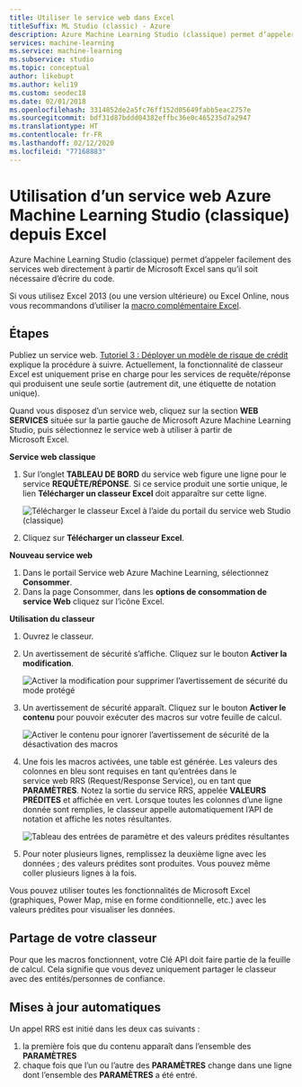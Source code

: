 ```yaml
---
title: Utiliser le service web dans Excel
titleSuffix: ML Studio (classic) - Azure
description: Azure Machine Learning Studio (classique) permet d’appeler facilement des services web directement à partir de Microsoft Excel sans qu’il soit nécessaire d’écrire du code.
services: machine-learning
ms.service: machine-learning
ms.subservice: studio
ms.topic: conceptual
author: likebupt
ms.author: keli19
ms.custom: seodec18
ms.date: 02/01/2018
ms.openlocfilehash: 3314852de2a5fc76ff152d05649fabb5eac2757e
ms.sourcegitcommit: bdf31d87bddd04382effbc36e0c465235d7a2947
ms.translationtype: HT
ms.contentlocale: fr-FR
ms.lasthandoff: 02/12/2020
ms.locfileid: "77168883"
---
```

# <a name="consuming-an-azure-machine-learning-studio-classic-web-service-from-excel"></a>Utilisation d’un service web Azure Machine Learning Studio (classique) depuis Excel

 Azure Machine Learning Studio (classique) permet d’appeler facilement des services web directement à partir de Microsoft Excel sans qu’il soit nécessaire d’écrire du code.

Si vous utilisez Excel 2013 (ou une version ultérieure) ou Excel Online, nous vous recommandons d’utiliser la [macro complémentaire Excel](excel-add-in-for-web-services.md).



## <a name="steps"></a>Étapes
Publiez un service web. [Tutoriel 3 : Déployer un modèle de risque de crédit](tutorial-part3-credit-risk-deploy.md) explique la procédure à suivre. Actuellement, la fonctionnalité de classeur Excel est uniquement prise en charge pour les services de requête/réponse qui produisent une seule sortie (autrement dit, une étiquette de notation unique). 

Quand vous disposez d’un service web, cliquez sur la section **WEB SERVICES** située sur la partie gauche de Microsoft Azure Machine Learning Studio, puis sélectionnez le service web à utiliser à partir de Microsoft Excel.

**Service web classique**

1. Sur l’onglet **TABLEAU DE BORD** du service web figure une ligne pour le service **REQUÊTE/RÉPONSE**. Si ce service produit une sortie unique, le lien **Télécharger un classeur Excel** doit apparaître sur cette ligne.

    ![Télécharger le classeur Excel à l’aide du portail du service web Studio (classique)](./media/consuming-from-excel/excellink.png)
2. Cliquez sur **Télécharger un classeur Excel**.

**Nouveau service web**

1. Dans le portail Service web Azure Machine Learning, sélectionnez **Consommer**.
2. Dans la page Consommer, dans les **options de consommation de service Web** cliquez sur l’icône Excel.

**Utilisation du classeur**

1. Ouvrez le classeur.
2. Un avertissement de sécurité s’affiche. Cliquez sur le bouton **Activer la modification**.

    ![Activer la modification pour supprimer l’avertissement de sécurité du mode protégé](./media/consuming-from-excel/enableeditting.png)
3. Un avertissement de sécurité apparaît. Cliquez sur le bouton **Activer le contenu** pour pouvoir exécuter des macros sur votre feuille de calcul.

    ![Activer le contenu pour ignorer l’avertissement de sécurité de la désactivation des macros](./media/consuming-from-excel/enablecontent.png)
4. Une fois les macros activées, une table est générée. Les valeurs des colonnes en bleu sont requises en tant qu’entrées dans le service web RRS (Request/Response Service), ou en tant que **PARAMÈTRES**. Notez la sortie du service RRS, appelée **VALEURS PRÉDITES** et affichée en vert. Lorsque toutes les colonnes d’une ligne donnée sont remplies, le classeur appelle automatiquement l’API de notation et affiche les notes résultantes.

    ![Tableau des entrées de paramètre et des valeurs prédites résultantes](./media/consuming-from-excel/sampletable.png)
5. Pour noter plusieurs lignes, remplissez la deuxième ligne avec les données ; des valeurs prédites sont produites. Vous pouvez même coller plusieurs lignes à la fois.

Vous pouvez utiliser toutes les fonctionnalités de Microsoft Excel (graphiques, Power Map, mise en forme conditionnelle, etc.) avec les valeurs prédites pour visualiser les données.

## <a name="sharing-your-workbook"></a>Partage de votre classeur
Pour que les macros fonctionnent, votre Clé API doit faire partie de la feuille de calcul. Cela signifie que vous devez uniquement partager le classeur avec des entités/personnes de confiance.

## <a name="automatic-updates"></a>Mises à jour automatiques
Un appel RRS est initié dans les deux cas suivants :

1. la première fois que du contenu apparaît dans l’ensemble des **PARAMÈTRES**
2. chaque fois que l’un ou l’autre des **PARAMÈTRES** change dans une ligne dont l’ensemble des **PARAMÈTRES** a été entré.